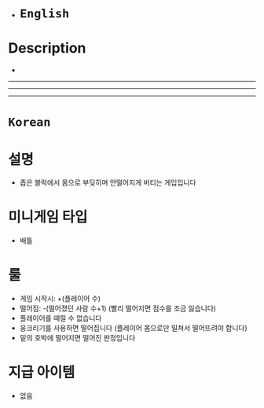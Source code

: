 - # `English`
# Description
- 
---
---
---
# `Korean`
# 설명
- 좁은 블럭에서 몸으로 부딪히며 안떨어지게 버티는 게입입니다

# 미니게임 타입
- 배틀

# 룰
- 게임 시작시: +(플레이어 수)
- 떨어짐: -(떨어졌던 사람 수+1) (빨리 떨어지면 점수를 조금 잃습니다)
- 플레이어를 때릴 수 없습니다
- 웅크리기를 사용하면 떨어집니다 (플레이어 몸으로만 밀쳐서 떨어뜨려야 합니다)
- 밑의 호박에 떨어지면 떨어진 판정입니다 


# 지급 아이템
- 없음








